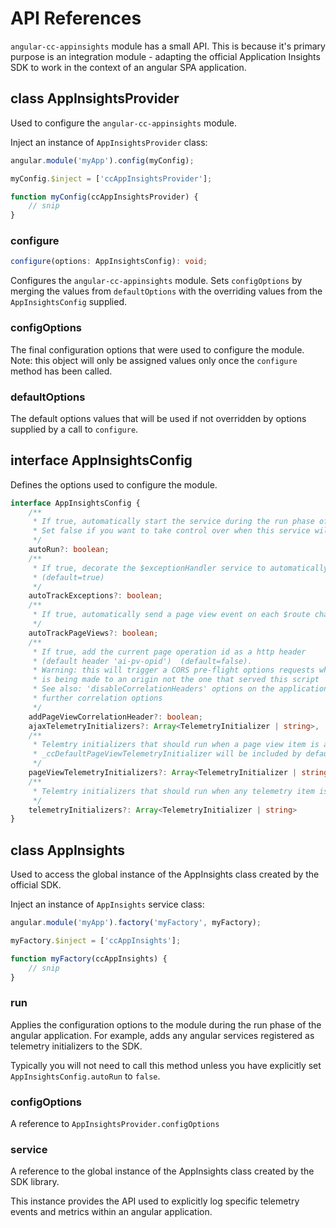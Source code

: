 # API References

`angular-cc-appinsights` module has a small API. This is because it's primary purpose is an integration module - adapting the official 
Application Insights SDK to work in the context of an angular SPA application.

## class AppInsightsProvider

Used to configure the `angular-cc-appinsights` module.

Inject an instance of `AppInsightsProvider` class:

```ts
angular.module('myApp').config(myConfig);

myConfig.$inject = ['ccAppInsightsProvider'];

function myConfig(ccAppInsightsProvider) {
    // snip
}
```

### configure

```ts
configure(options: AppInsightsConfig): void;
```

Configures the `angular-cc-appinsights` module. Sets `configOptions` by merging the values from `defaultOptions` with the overriding values
from the `AppInsightsConfig` supplied.

### configOptions

The final configuration options that were used to configure the module. Note: this object will only be assigned values only once the
`configure` method has been called.

### defaultOptions

The default options values that will be used if not overridden by options supplied by a call to `configure`.


## interface AppInsightsConfig

Defines the options used to configure the module.

```ts
interface AppInsightsConfig {
    /**
     * If true, automatically start the service during the run phase of the angular application.
     * Set false if you want to take control over when this service will start (default=true) 
     */
    autoRun?: boolean;
    /**
     * If true, decorate the $exceptionHandler service to automatically send exceptions
     * (default=true) 
     */
    autoTrackExceptions?: boolean;
    /**
     * If true, automatically send a page view event on each $route change (default=true) 
     */
    autoTrackPageViews?: boolean;
    /**
     * If true, add the current page operation id as a http header 
     * (default header 'ai-pv-opid')  (default=false).
     * Warning: this will trigger a CORS pre-flight options requests when the ajax request
     * is being made to an origin not the one that served this script
     * See also: 'disableCorrelationHeaders' options on the application insights SDK for
     * further correlation options 
     */
    addPageViewCorrelationHeader?: boolean;
    ajaxTelemetryInitializers?: Array<TelemetryInitializer | string>,
    /**
     * Telemtry initializers that should run when a page view item is about to be sent;
     * _ccDefaultPageViewTelemetryInitializer will be included by default
     */
    pageViewTelemetryInitializers?: Array<TelemetryInitializer | string>,
    /**
     * Telemtry initializers that should run when any telemetry item is about to be sent
     */
    telemetryInitializers?: Array<TelemetryInitializer | string>
}
```

## class AppInsights

Used to access the global instance of the AppInsights class created by the official SDK.

Inject an instance of `AppInsights` service class:

```ts
angular.module('myApp').factory('myFactory', myFactory);

myFactory.$inject = ['ccAppInsights'];

function myFactory(ccAppInsights) {
    // snip
}
```

### run

Applies the configuration options to the module during the run phase of the angular application.
For example, adds any angular services registered as telemetry initializers to the SDK.

Typically you will not need to call this method unless you have explicitly set `AppInsightsConfig.autoRun`
to `false`.

### configOptions

A reference to `AppInsightsProvider.configOptions`

### service

A reference to the global instance of the AppInsights class created by the SDK library.

This instance provides the API used to explicitly log specific telemetry events and metrics within an
angular application.
